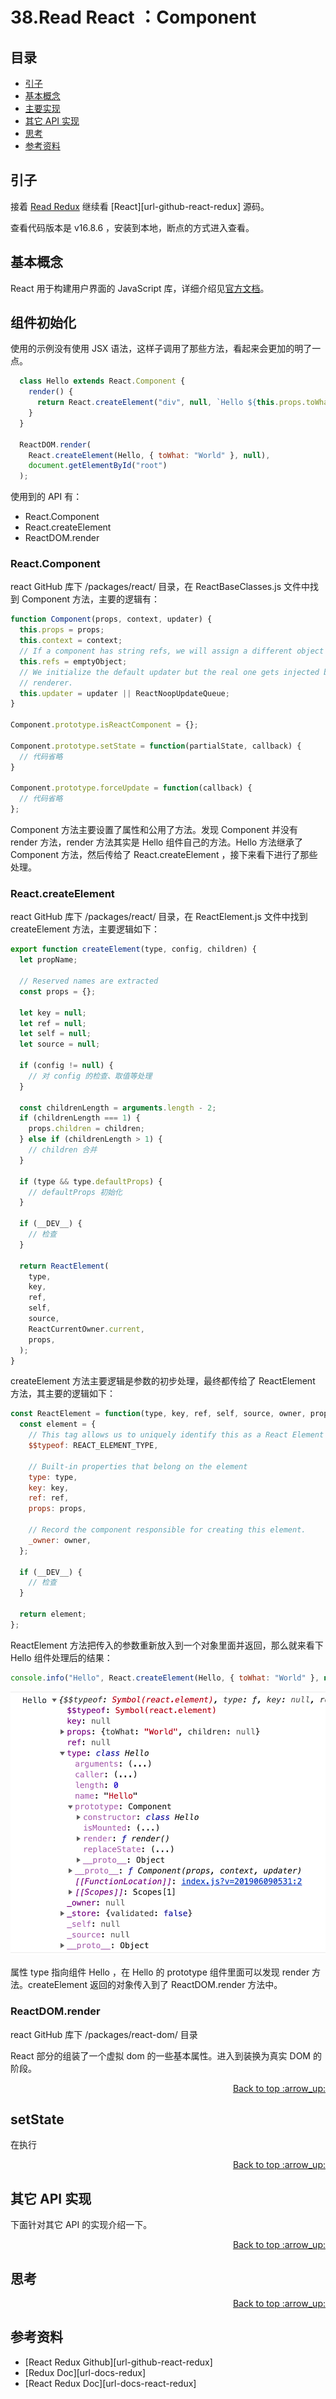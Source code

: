 # 38.Read React ：Component
## <a name="index"></a> 目录
- [引子](#start)
- [基本概念](#concept)
- [主要实现](#achieve)
- [其它 API 实现](#other)
- [思考](#think)
- [参考资料](#reference)


## <a name="start"></a> 引子
接着 [Read Redux][url-blog37] 继续看 [React][url-github-react-redux] 源码。

查看代码版本是 v16.8.6 ，安装到本地，断点的方式进入查看。


## <a name="concept"></a> 基本概念

React 用于构建用户界面的 JavaScript 库，详细介绍见[官方文档][url-docs-react]。

## <a name="achieve"></a> 组件初始化
使用的示例没有使用 JSX 语法，这样子调用了那些方法，看起来会更加的明了一点。
```js
  class Hello extends React.Component {
    render() {
      return React.createElement("div", null, `Hello ${this.props.toWhat}`);
    }
  }

  ReactDOM.render(
    React.createElement(Hello, { toWhat: "World" }, null),
    document.getElementById("root")
  );
```
使用到的 API 有：
- React.Component
- React.createElement
- ReactDOM.render

### React.Component
react GitHub 库下 /packages/react/ 目录，在 ReactBaseClasses.js 文件中找到 Component 方法，主要的逻辑有：
```js
function Component(props, context, updater) {
  this.props = props;
  this.context = context;
  // If a component has string refs, we will assign a different object later.
  this.refs = emptyObject;
  // We initialize the default updater but the real one gets injected by the
  // renderer.
  this.updater = updater || ReactNoopUpdateQueue;
}

Component.prototype.isReactComponent = {};

Component.prototype.setState = function(partialState, callback) {
  // 代码省略
}

Component.prototype.forceUpdate = function(callback) {
  // 代码省略
};
```
Component 方法主要设置了属性和公用了方法。发现 Component 并没有 render 方法，render 方法其实是 Hello 组件自己的方法。Hello 方法继承了 Component 方法，然后传给了 React.createElement ，接下来看下进行了那些处理。

### React.createElement
react GitHub 库下 /packages/react/ 目录，在 ReactElement.js 文件中找到 createElement 方法，主要逻辑如下：
```js
export function createElement(type, config, children) {
  let propName;

  // Reserved names are extracted
  const props = {};

  let key = null;
  let ref = null;
  let self = null;
  let source = null;

  if (config != null) {
    // 对 config 的检查、取值等处理
  }

  const childrenLength = arguments.length - 2;
  if (childrenLength === 1) {
    props.children = children;
  } else if (childrenLength > 1) {
    // children 合并
  }

  if (type && type.defaultProps) {
    // defaultProps 初始化
  }

  if (__DEV__) {
    // 检查
  }

  return ReactElement(
    type,
    key,
    ref,
    self,
    source,
    ReactCurrentOwner.current,
    props,
  );
}
```
createElement 方法主要逻辑是参数的初步处理，最终都传给了 ReactElement 方法，其主要的逻辑如下：
```js
const ReactElement = function(type, key, ref, self, source, owner, props) {
  const element = {
    // This tag allows us to uniquely identify this as a React Element
    $$typeof: REACT_ELEMENT_TYPE,

    // Built-in properties that belong on the element
    type: type,
    key: key,
    ref: ref,
    props: props,

    // Record the component responsible for creating this element.
    _owner: owner,
  };

  if (__DEV__) {
    // 检查
  }

  return element;
};
```
ReactElement 方法把传入的参数重新放入到一个对象里面并返回，那么就来看下 Hello 组件处理后的结果：
```js
console.info("Hello", React.createElement(Hello, { toWhat: "World" }, null));
```
![38-hello][url-local-hello]

属性 type 指向组件 Hello ，在 Hello 的 prototype 组件里面可以发现 render 方法。createElement 返回的对象传入到了 ReactDOM.render 方法中。

### ReactDOM.render
react GitHub 库下 /packages/react-dom/ 目录






React 部分的组装了一个虚拟 dom 的一些基本属性。进入到装换为真实 DOM 的阶段。


<div align="right"><a href="#index">Back to top :arrow_up:</a></div>

## <a name="achieve"></a> setState
在执行

<div align="right"><a href="#index">Back to top :arrow_up:</a></div>

## <a name="other"></a> 其它 API 实现
下面针对其它 API 的实现介绍一下。




<div align="right"><a href="#index">Back to top :arrow_up:</a></div>

## <a name="think"></a> 思考

<div align="right"><a href="#index">Back to top :arrow_up:</a></div>


## <a name="reference"></a> 参考资料
- [React Redux Github][url-github-react-redux]
- [Redux Doc][url-docs-redux]
- [React Redux Doc][url-docs-react-redux]

[url-base]:https://xxholic.github.io/blog/draft

[url-docs-react]:https://zh-hans.reactjs.org/
[url-blog37]:https://github.com/XXHolic/blog/issues/37

[url-local-hello]:./images/38/hello.png




